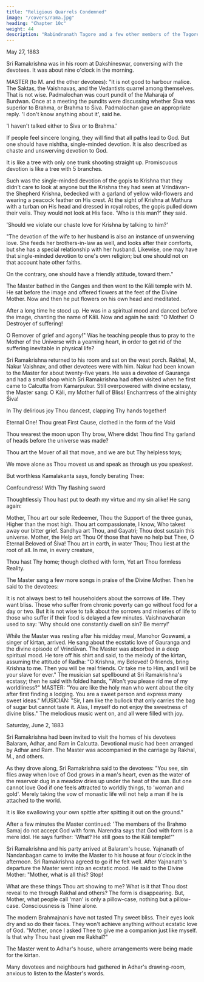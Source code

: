 ```yaml
---
title: "Religious Quarrels Condemned"
image: "/covers/rama.jpg"
heading: "Chapter 10c"
weight: 44
description: "Rabindranath Tagore and a few other members of the Tagore family were present"
---
```



May 27, 1883

Sri Ramakrishna was in his room at Dakshineswar, conversing with the devotees. It was about nine o'clock in the morning.

MASTER (to M. and the other devotees): "It is not good to harbour malice. The Saktas, the Vaishnavas, and the Vedantists quarrel among themselves. That is not wise.
Padmalochan was court pundit of the Maharaja of Burdwan. Once at a meeting the pundits were discussing whether Śiva was superior to Brahma, or Brahma to Śiva.
Padmalochan gave an appropriate reply. 'I don't know anything about it', said he. 

'I haven't talked either to Śiva or to Brahma.'

If people feel sincere longing, they will find that all paths lead to God. But one should have nishtha, single-minded devotion. It is also described as chaste and unswerving devotion to God. 

It is like a tree with only one trunk shooting straight up. Promiscuous devotion is like a tree with 5 branches.

Such was the single-minded devotion of the gopis to Krishna that they didn't care to look at anyone but the Krishna they had seen at Vrindāvan-the Shepherd Krishna, bedecked with a garland of yellow wild-flowers and wearing a peacock feather on His crest. At the sight of Krishna at Mathura with a turban on His head and dressed in royal robes, the gopis pulled down their veils. They would not look at His face. 'Who is this man?' they said. 

'Should we violate our chaste love for Krishna by talking to him?'

"The devotion of the wife to her husband is also an instance of unswerving love. She feeds her brothers-in-law as well, and looks after their comforts, but she has a special relationship with her husband. Likewise, one may have that single-minded devotion to one's own religion; but one should not on that account hate other faiths. 

On the contrary, one should have a friendly attitude, toward them."

The Master bathed in the Ganges and then went to the Kāli temple with M. He sat before the image and offered flowers at the feet of the Divine Mother. Now and then he put flowers on his own head and meditated.

After a long time he stood up. He was in a spiritual mood and danced before the image, chanting the name of Kāli. Now and again he said: "O Mother! O Destroyer of suffering! 

O Remover of grief and agony!" Was he teaching people thus to pray to the Mother of the Universe with a yearning heart, in order to get rid of the suffering inevitable in physical life?

Sri Ramakrishna returned to his room and sat on the west porch. Rakhal, M., Nakur Vaishnav, and other devotees were with him. Nakur had been known to the Master for
about twenty-five years. He was a devotee of Gauranga and had a small shop which Sri Ramakrishna had often visited when he first came to Calcutta from Kamarpukur.
Still overpowered with divine ecstasy, the Master sang: O Kāli, my Mother full of Bliss! Enchantress of the almighty
Śiva! 

In Thy delirious joy Thou dancest, clapping Thy hands together!

Eternal One! Thou great First Cause, clothed in the form of the Void 

Thou wearest the moon upon Thy brow, Where didst Thou find Thy garland of heads before the universe was made?

Thou art the Mover of all that move, and we are but Thy helpless toys;

We move alone as Thou movest us and speak as through us you speakest.

But worthless Kamalakanta says, fondly berating Thee:

Confoundress! With Thy flashing sword

Thoughtlessly Thou hast put to death my virtue and my sin alike!
He sang again:

Mother, Thou art our sole Redeemer,
Thou the Support of the three gunas,
Higher than the most high.
Thou art compassionate, I know,
Who takest away our bitter grief.
Sandhya art Thou, and Gayatri;
Thou dost sustain this universe.
Mother, the Help art Thou
Of those that have no help but Thee,
O Eternal Beloved of Śiva!
Thou art in earth, in water Thou;
Thou liest at the root of all.
In me, in every creature,

Thou hast Thy home; though clothed with form, Yet art Thou formless Reality.

The Master sang a few more songs in praise of the Divine Mother. Then he said to the devotees: 

It is not always best to tell householders about the sorrows of life. They want bliss. Those who suffer from chronic poverty can go without food for a day or two.
But it is not wise to talk about the sorrows and miseries of life to those who suffer if their food is delayed a few minutes. Vaishnavcharan used to say: 'Why should one constantly dwell on sin? Be merry!'

While the Master was resting after his midday meal, Manohor Goswami, a singer of kirtan, arrived. He sang about the ecstatic love of Gauranga and the divine episode of
Vrindāvan. The Master was absorbed in a deep spiritual mood. He tore off his shirt and said, to the melody of the kirtan, assuming the attitude of Radha: "O Krishna, my Beloved! O friends, bring Krishna to me. Then you will be real friends. Or take me to Him, and I will be your slave for ever."
The musician sat spellbound at Sri Ramakrishna's ecstasy; then he said with folded hands, "Won't you please rid me of my worldliness?"
MASTER: "You are like the holy man who went about the city after first finding a lodging. You are a sweet person and express many sweet ideas."
MUSICIAN: "Sir, I am like the bullock that only carries the bag of sugar but cannot taste it. Alas, I myself do not enjoy the sweetness of divine bliss."
The melodious music went on, and all were filled with joy.

Saturday, June 2, 1883

Sri Ramakrishna had been invited to visit the homes of his devotees Balaram, Adhar, and Ram in Calcutta. Devotional music had been arranged by Adhar and Ram. The
Master was accompanied in the carriage by Rakhal, M., and others. 

As they drove along, Sri Ramakrishna said to the devotees: "You see, sin flies away when love of God grows in a man's heart, even as the water of the reservoir dug in a meadow dries up under the heat of the sun. But one cannot love God if one feels attracted to worldly things, to 'woman and gold'. Merely taking the vow of monastic life will not help a man if he is attached to the world. 

It is like swallowing your own spittle after spitting it out on the ground."

After a few minutes the Master continued: 'The members of the Brahmo Samaj do not accept God with form. Narendra says that God with form is a mere idol. He says
further: 'What? He still goes to the Kāli temple!'" 

Sri Ramakrishna and his party arrived at Balaram's house. Yajnanath of Nandanbagan came to invite the Master to his house at four o'clock in the afternoon. Sri Ramakrishna agreed to go if he felt well. After Yajnanath's departure the Master went into an ecstatic mood. He said to the Divine Mother: "Mother, what is all this? Stop! 

What are these things Thou art showing to me? What is it that Thou dost reveal to me through Rakhal and others? The form is disappearing. But, Mother, what people call 'man' is only a pillow-case, nothing but a pillow-case. Consciousness is Thine alone.

The modern Brahmajnanis have not tasted Thy sweet bliss. Their eyes look dry and so do their faces. They won't achieve anything without ecstatic love of God.
"Mother, once I asked Thee to give me a companion just like myself. Is that why Thou hast given me Rakhal?"

The Master went to Adhar's house, where arrangements were being made for the kirtan.

Many devotees and neighbours had gathered in Adhar's drawing-room, anxious to listen to the Master's words.

